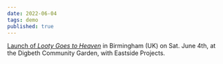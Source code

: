 ```yaml
---
date: 2022-06-04
tags: demo
published: true
---
```


[Launch of *Looty Goes to Heaven*](https://eastsideprojects.org/events/launch-looty-goes-to-heaven/) in Birmingham (UK) on Sat. June 4th, at the Digbeth Community Garden, with Eastside Projects. 